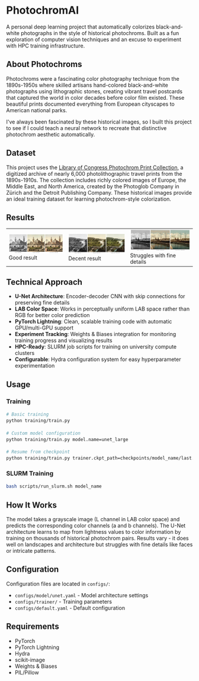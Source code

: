# PhotochromAI

A personal deep learning project that automatically colorizes black-and-white photographs in the style of historical photochroms. Built as a fun exploration of computer vision techniques and an excuse to experiment with HPC training infrastructure.

## About Photochroms

Photochroms were a fascinating color photography technique from the 1890s-1950s where skilled artisans hand-colored black-and-white photographs using lithographic stones, creating vibrant travel postcards that captured the world in color decades before color film existed. These beautiful prints documented everything from European cityscapes to American national parks.

I've always been fascinated by these historical images, so I built this project to see if I could teach a neural network to recreate that distinctive photochrom aesthetic automatically.

## Dataset

This project uses the [Library of Congress Photochrom Print Collection](https://www.loc.gov/pictures/collection/pgz/), a digitized archive of nearly 6,000 photolithographic travel prints from the 1890s-1910s. The collection includes richly colored images of Europe, the Middle East, and North America, created by the Photoglob Company in Zürich and the Detroit Publishing Company. These historical images provide an ideal training dataset for learning photochrom-style colorization.

## Results

<table>
<tr>
<td><img src="results/good_photochrom.png" alt="Good colorization example" width="300"/><br/>Good result</td>
<td><img src="results/decent_photochrom.png" alt="Decent colorization example" width="300"/><br/>Decent result</td>
<td><img src="results/inaccurate_photochrom.png" alt="Poor colorization example" width="300"/><br/>Struggles with fine details</td>
</tr>
</table>

## Technical Approach

- **U-Net Architecture**: Encoder-decoder CNN with skip connections for preserving fine details
- **LAB Color Space**: Works in perceptually uniform LAB space rather than RGB for better color prediction
- **PyTorch Lightning**: Clean, scalable training code with automatic GPU/multi-GPU support
- **Experiment Tracking**: Weights & Biases integration for monitoring training progress and visualizing results
- **HPC-Ready**: SLURM job scripts for training on university compute clusters
- **Configurable**: Hydra configuration system for easy hyperparameter experimentation

## Usage

### Training
```bash
# Basic training
python training/train.py

# Custom model configuration
python training/train.py model.name=unet_large

# Resume from checkpoint
python training/train.py trainer.ckpt_path=checkpoints/model_name/last.ckpt
```

### SLURM Training
```bash
bash scripts/run_slurm.sh model_name
```

## How It Works

The model takes a grayscale image (L channel in LAB color space) and predicts the corresponding color channels (a and b channels). The U-Net architecture learns to map from lightness values to color information by training on thousands of historical photochrom pairs. Results vary - it does well on landscapes and architecture but struggles with fine details like faces or intricate patterns.

## Configuration

Configuration files are located in `configs/`:
- `configs/model/unet.yaml` - Model architecture settings
- `configs/trainer/` - Training parameters
- `configs/default.yaml` - Default configuration

## Requirements

- PyTorch
- PyTorch Lightning  
- Hydra
- scikit-image
- Weights & Biases
- PIL/Pillow